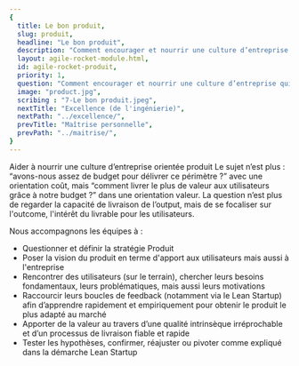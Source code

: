 ```yaml
---
{
  title: Le bon produit,
  slug: produit,
  headline: "Le bon produit",
  description: "Comment encourager et nourrir une culture d’entreprise qui satisfait le client en traitant positivement l’évolution continuelle des besoins utilisateurs ?" ,
  layout: agile-rocket-module.html,
  id: agile-rocket-produit,
  priority: 1,
  question: "Comment encourager et nourrir une culture d’entreprise qui satisfait le client en traitant positivement l’évolution continuelle des besoins utilisateurs ?" ,
  image: "product.jpg",
  scribing : "7-Le bon produit.jpeg",
  nextTitle: "Excellence (de l'ingénierie)",
  nextPath: "../excellence/",
  prevTitle: "Maîtrise personnelle",
  prevPath: "../maitrise/",
}
---
```

Aider à nourrir une culture d’entreprise orientée produit
Le sujet n’est plus : “avons-nous assez de budget pour délivrer ce périmètre ?” avec une orientation coût, mais “comment livrer le plus de valeur aux utilisateurs grâce à notre budget ?” dans une orientation valeur.
La question n’est plus de regarder la capacité de livraison de l’output, mais de se focaliser sur l'outcome, l'intérêt du livrable pour les utilisateurs.

Nous accompagnons les équipes à :
* Questionner et définir la stratégie Produit
* Poser la vision du produit en terme d'apport aux utilisateurs mais aussi à l'entreprise
* Rencontrer des utilisateurs (sur le terrain), chercher leurs besoins fondamentaux, leurs problématiques, mais aussi leurs motivations
* Raccourcir leurs boucles de feedback (notamment via le Lean Startup) afin d’apprendre rapidement et empiriquement pour obtenir le produit le plus adapté au marché
* Apporter de la valeur au travers d’une qualité intrinsèque irréprochable et d’un processus de livraison fiable et rapide
* Tester les hypothèses, confirmer, réajuster ou pivoter comme expliqué dans la démarche Lean Startup
